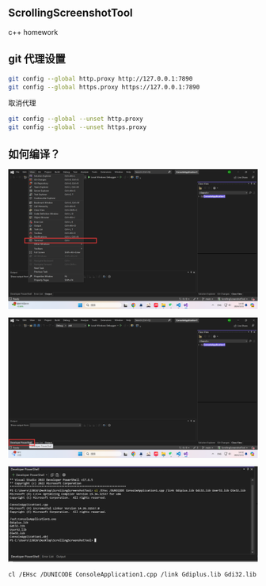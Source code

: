 ## ScrollingScreenshotTool
c++ homework

## git 代理设置
```bash
git config --global http.proxy http://127.0.0.1:7890
git config --global https.proxy https://127.0.0.1:7890
```
取消代理
```bash
git config --global --unset http.proxy
git config --global --unset https.proxy
```

## 如何编译？

![Screenshot of the application](readme/1.png)

![Screenshot of the application](readme/2.png)

![Screenshot of the application](readme/3.png)

```bash
cl /EHsc /DUNICODE ConsoleApplication1.cpp /link Gdiplus.lib Gdi32.lib User32.lib Ole32.lib
```